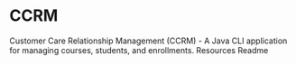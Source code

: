 # CCRM
Customer Care Relationship Management (CCRM) - A Java CLI application for managing courses, students, and enrollments.  Resources  Readme

